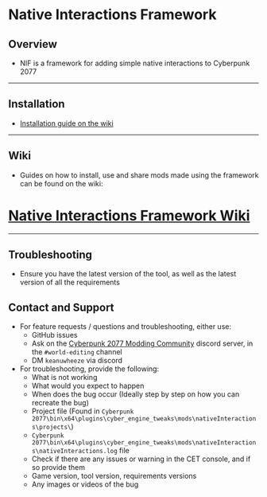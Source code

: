 # Native Interactions Framework

## Overview
- NIF is a framework for adding simple native interactions to Cyberpunk 2077
---

## Installation
- [Installation guide on the wiki](https://app.gitbook.com/o/-MP5ijqI11FeeX7c8-N8/s/4gzcGtLrr90pVjAWVdTc/modding-guides/world-editing/object-spawner/installation)

---
## Wiki
- Guides on how to install, use and share mods made using the framework can be found on the wiki:
# [Native Interactions Framework Wiki](https://wiki.redmodding.org/cyberpunk-2077-modding/modding-guides/world-editing/object-spawner)

---

## Troubleshooting

- Ensure you have the latest version of the tool, as well as the latest version of all the requirements

## Contact and Support
- For feature requests / questions and troubleshooting, either use:
   - GitHub issues
   - Ask on the [Cyberpunk 2077 Modding Community](https://discord.gg/redmodding) discord server, in the `#world-editing` channel
   - DM `keanuwheeze` via discord
- For troubleshooting, provide the following:
   - What is not working
   - What would you expect to happen
   - When does the bug occur (Ideally step by step on how you can recreate the bug)
   - Project file (Found in `Cyberpunk 2077\bin\x64\plugins\cyber_engine_tweaks\mods\nativeInteractions\projects\`)
   - `Cyberpunk 2077\bin\x64\plugins\cyber_engine_tweaks\mods\nativeInteractions\nativeInteractions.log` file
   - Check if there are any issues or warning in the CET console, and if so provide them
   - Game version, tool version, requirements versions
   - Any images or videos of the bug
